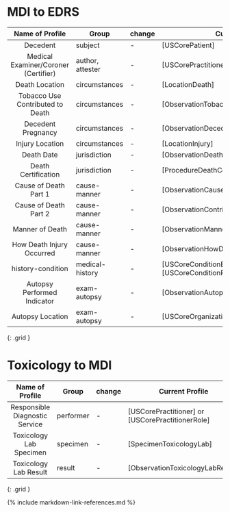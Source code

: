 # MDI to EDRS
<!-- |Document MDI to EDRS (Bundle) |   Bundle |    -    | [] |     -         |   -      |
|MDI to EDRS (Composition)|   Composition  |    -    | [] |     -         |   -      | -->

| Name of Profile | Group | change  |  Current Profile   | New Profile  | Comment |
| :-------------: | ----- | ------- | ------------------ | ------------ | :-----: |
|Decedent |  subject  |    -    | [USCorePatient] |  -  |   -      |
|Medical Examiner/Coroner (Certifier) |  author, attester  |    -    | [USCorePractitioner] |  -  |   -      |
|Death Location |  circumstances  |    -    | [LocationDeath] |  [LocationDeathVitalRecordsNew]  |   -      |
|Tobacco Use Contributed to Death |  circumstances  | - | [ObservationTobaccoUseContributedToDeath] |    [ObservationTobaccoUseContributedToDeathVitalRecordsNew] | - |
|Decedent Pregnancy |  circumstances  |    -    | [ObservationDecedentPregnancy] | [ObservationDecedentPregnancyVitalRecordsNew] | - |
|Injury Location |  circumstances  |    -    | [LocationInjury] | [LocationInjuryVitalRecordsNew] |   -      |
|Death Date |  jurisdiction  |    -    | [ObservationDeathDate] |  [ObservationDeathDateVitalRecordsNew]  |   -      |
|Death Certification |  jurisdiction  |    -    | [ProcedureDeathCertification] | [ProcedureDeathCertificationVitalRecordsNew] |  - |
|Cause of Death Part 1 |  cause-manner  |  -  | [ObservationCauseOfDeathPart1] | [ObservationCauseOfDeathPart1VitalRecordsNew] |   -   |
|Cause of Death Part 2 |   cause-manner  |    -    | [ObservationContributingCauseOfDeathPart2] | [ObservationCauseOfDeathPart2VitalRecordsNew] | - |
|Manner of Death |  cause-manner  |    -    | [ObservationMannerOfDeath] | [ObservationMannerOfDeathVitalRecordsNew] |   -      |
|How Death Injury Occurred | cause-manner |  -  | [ObservationHowDeathInjuryOccurred] | [ObservationInjuryIncidentVitalRecordsNew]  | - |
| history-condition | medical-history  |    -    | [USCoreConditionEncounterDiagnosis] or [USCoreConditionProblemsandHealthConcerns] |    -    |   -   |
|Autopsy Performed Indicator | exam-autopsy  |    -    | [ObservationAutopsyPerformedIndicator] |    -    |   -   |
|Autopsy Location | exam-autopsy  |    -    | [USCoreOrganization] or [USCoreLocation] |    -    |   -   |
{: .grid }

# Toxicology to MDI
<!-- |Message Toxicology to MDI Bundle | Bundle |    -    | [] |     -         |   -      |
|Toxicology to MDI MessageHeader | ToxtoMDIMessage |    -    | [] |     -         |   -      |
|Toxicology Lab Result to MDI | DiagnosticReport |    -    | [] |     -         |   -      |  -->

| Name of Profile | Group | change  |  Current Profile   | New Profile  | Comment |
| :-------------: | ----- | ------- | ------------------ | ------------ | :-----: | 
|Responsible Diagnostic Service |  performer  |  - | [USCorePractitioner] or [USCorePractitionerRole] |  [USCorePractitioner] |   -  |
|Toxicology Lab Specimen |  specimen  |    -    | [SpecimenToxicologyLab] |     -         |   -      |
|Toxicology Lab Result | result  |    -    | [ObservationToxicologyLabResult] |     -         |   -      |
{: .grid }

<!-- # Administrative / Other
| Name of Profile | Group | change  |  Current Profile   | New Profile  | Comment |
| :-------------: | ----- | ------- | ------------------ | ------------ | :-----: | 
|Document Reference: MDI Report | Administrative Profiles  |    -    | [] |     -         |   -      |
|Document Reference: MDI Report | Capability Statements  |    -    | [MessageDefinition-toxicology-system] |     -         |   -      |
{: .grid } -->


{% include markdown-link-references.md %}